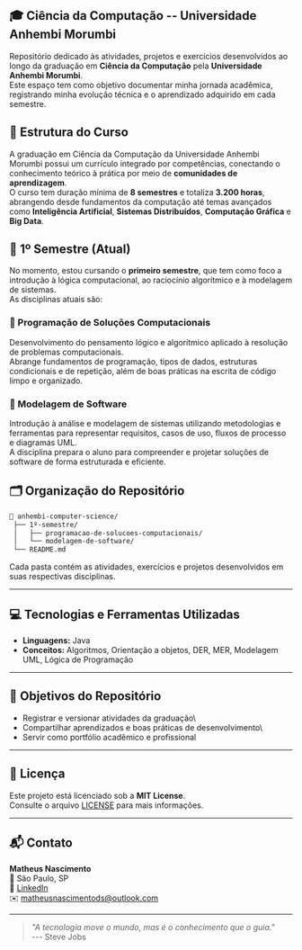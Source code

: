 ## 🎓 Ciência da Computação -- Universidade Anhembi Morumbi

Repositório dedicado às atividades, projetos e exercícios desenvolvidos
ao longo da graduação em **Ciência da Computação** pela **Universidade
Anhembi Morumbi**.\
Este espaço tem como objetivo documentar minha jornada acadêmica,
registrando minha evolução técnica e o aprendizado adquirido em cada
semestre.

## 🧩 Estrutura do Curso

A graduação em Ciência da Computação da Universidade Anhembi Morumbi
possui um currículo integrado por competências, conectando o
conhecimento teórico à prática por meio de **comunidades de
aprendizagem**.\
O curso tem duração mínima de **8 semestres** e totaliza **3.200
horas**, abrangendo desde fundamentos da computação até temas avançados
como **Inteligência Artificial**, **Sistemas Distribuídos**,
**Computação Gráfica** e **Big Data**.

## 📘 1º Semestre (Atual)

No momento, estou cursando o **primeiro semestre**, que tem como foco a
introdução à lógica computacional, ao raciocínio algorítmico e à
modelagem de sistemas.\
As disciplinas atuais são:

### 🧠 Programação de Soluções Computacionais

Desenvolvimento do pensamento lógico e algorítmico aplicado à resolução
de problemas computacionais.\
Abrange fundamentos de programação, tipos de dados, estruturas
condicionais e de repetição, além de boas práticas na escrita de código
limpo e organizado.

### 🧩 Modelagem de Software

Introdução à análise e modelagem de sistemas utilizando metodologias e
ferramentas para representar requisitos, casos de uso, fluxos de
processo e diagramas UML.\
A disciplina prepara o aluno para compreender e projetar soluções de
software de forma estruturada e eficiente.

## 🗂️ Organização do Repositório

``` bash
📂 anhembi-computer-science/
 ├── 1º-semestre/
 │   ├── programacao-de-solucoes-computacionais/
 │   └── modelagem-de-software/
 └── README.md
```

Cada pasta contém as atividades, exercícios e projetos desenvolvidos em
suas respectivas disciplinas.

------------------------------------------------------------------------

## 💻 Tecnologias e Ferramentas Utilizadas

-   **Linguagens:** Java
-   **Conceitos:** Algoritmos, Orientação a objetos, DER, MER, Modelagem UML,
    Lógica de Programação

------------------------------------------------------------------------

## 🎯 Objetivos do Repositório

-   Registrar e versionar atividades da graduação\
-   Compartilhar aprendizados e boas práticas de desenvolvimento\
-   Servir como portfólio acadêmico e profissional

------------------------------------------------------------------------

## 📜 Licença

Este projeto está licenciado sob a **MIT License**.\
Consulte o arquivo [LICENSE](LICENSE) para mais informações.

------------------------------------------------------------------------

## 📬 Contato

**Matheus Nascimento**\
📍 São Paulo, SP\
🔗 [LinkedIn](https://www.linkedin.com/in/matheusnascimentods/)\
✉️ matheusnascimentods@outlook.com

------------------------------------------------------------------------

> *"A tecnologia move o mundo, mas é o conhecimento que o guia."*\
> --- Steve Jobs
